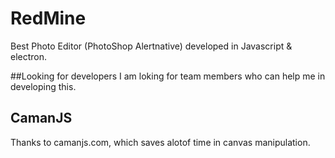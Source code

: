 # RedMine
Best Photo Editor (PhotoShop Alertnative) developed in Javascript &amp; electron.

##Looking for developers
 I am loking for team members who can help me in developing this.
 
## CamanJS
Thanks to camanjs.com, which saves alotof time in canvas manipulation.
